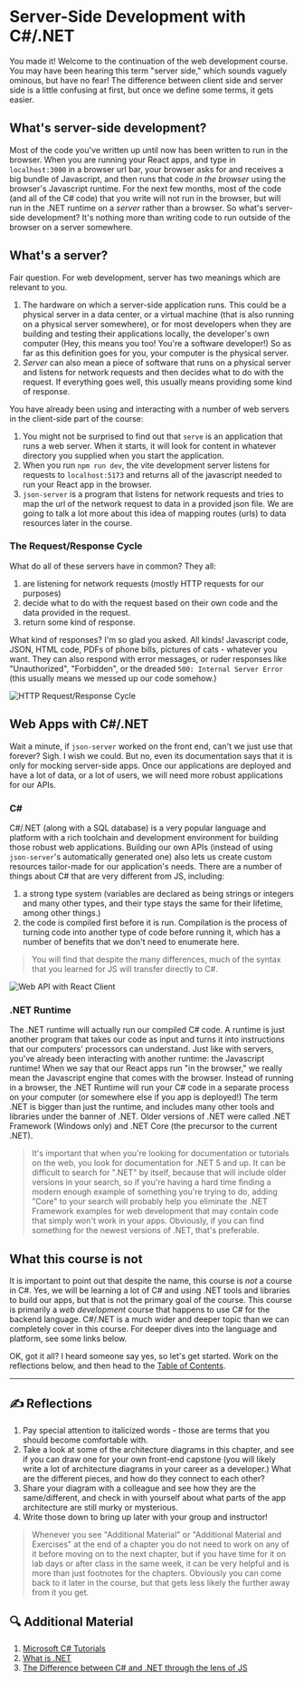 # Server-Side Development with C#/.NET
You made it! Welcome to the continuation of the web development course. You may have been hearing this term "server side," which sounds vaguely ominous, but have no fear! The difference between client side and server side is a little confusing at first, but once we define some terms, it gets easier. 

## What's server-side development?
Most of the code you've written up until now has been written to run in the browser. When you are running your React apps, and type in `localhost:3000` in a browser url bar, your browser asks for and receives a big bundle of Javascript, and then runs that code _in the browser_ using the browser's Javascript runtime. For the next few months, most of the code (and all of the C# code) that you write will not run in the browser, but will run in the .NET runtime on a _server_ rather than a browser. So what's server-side development? It's nothing more than writing code to run outside of the browser on a server somewhere. 

## What's a server?
Fair question. For web development, server has two meanings which are relevant to you.
1. The hardware on which a server-side application runs. This could be a physical server in a data center, or a virtual machine (that is also running on a physical server somewhere), or for most developers when they are building and testing their applications locally, the developer's own computer (Hey, this means you too! You're a software developer!) So as far as this definition goes for you, your computer is the physical server.
1. *Server* can also mean a piece of software that runs on a physical server and listens for network requests and then decides what to do with the request. If everything goes well, this usually means providing some kind of response. 


 You have already been using and interacting with a number of web servers in the client-side part of the course:
 1. You might not be surprised to find out that `serve` is an application that runs a web server. When it starts, it will look for content in whatever directory you supplied when you start the application.  
 1. When you run `npm run dev`, the vite development server listens for requests to `localhost:5173` and returns all of the javascript needed to run your React app in the browser. 
 1. `json-server` is a program that listens for network requests and tries to map the url of the network request to data in a provided json file. We are going to talk a lot more about this idea of mapping routes (urls) to data resources later in the course. 

### The Request/Response Cycle
 What do all of these servers have in common? They all:
 1. are listening for network requests (mostly HTTP requests for our purposes)
 1. decide what to do with the request based on their own code and the data provided in the request. 
 1. return some kind of response. 

 What kind of responses? I'm so glad you asked. All kinds! Javascript code, JSON, HTML code, PDFs of phone bills, pictures of cats -  whatever you want. They can also respond with error messages, or ruder responses like "Unauthorized", "Forbidden", or the dreaded `500: Internal Server Error` (this usually means we messed up our code somehow.)

 ![HTTP Request/Response Cycle](./assets/request-response-cycle.png)

## Web Apps with C#/.NET
Wait a minute, if `json-server` worked on the front end, can't we just use that forever? Sigh. I wish we could. But no, even its documentation says that it is only for mocking server-side apps. Once our applications are deployed and have a lot of data, or a lot of users, we will need more robust applications for our APIs. 

### C#
C#/.NET (along with a SQL database) is a very popular language and platform with a rich toolchain and development environment for building those robust web applications. Building our own APIs (instead of using `json-server`'s automatically generated one) also lets us create custom resources tailor-made for our application's needs. There are a number of things about C# that are very different from JS, including:
1. a strong type system (variables are declared as being strings or integers and many other types, and their type stays the same for their lifetime, among other things.)
1. the code is compiled first before it is run. Compilation is the process of turning code into another type of code before running it, which has a number of benefits that we don't need to enumerate here.  

>You will find that despite the many differences, much of the syntax that you learned for JS will transfer directly to C#. 

![Web API with React Client](./assets/web-api-with-react.png)

### .NET Runtime
The .NET runtime will actually run our compiled C# code. A runtime is just another program that takes our code as input and turns it into instructions that our computers' processors can understand. Just like with servers, you've already been interacting with another runtime: the Javascript runtime! When we say that our React apps run "in the browser," we really mean the Javascript engine that comes with the browser. Instead of running in a browser, the .NET Runtime will run your C# code in a separate process on your computer (or somewhere else if you app is deployed!) The term .NET is bigger than just the runtime, and includes many other tools and libraries under the banner of .NET. Older versions of .NET were called .NET Framework (Windows only) and .NET Core (the precursor to the current .NET).

>It's important that when you're looking for documentation or tutorials on the web, you look for documentation for .NET 5 and up. It can be difficult to search for ".NET" by itself, because that will include older versions in your search, so if you're having a hard time finding a modern enough example of something you're trying to do, adding "Core" to your search will probably help you eliminate the .NET Framework examples for web development that may contain code that simply won't work in your apps. Obviously, if you can find something for the newest versions of .NET, that's preferable.  


## What this course is not
It is important to point out that despite the name, this course is _not_ a course in C#. Yes, we will be learning a lot of C# and using .NET tools and libraries to build our apps, but that is not the primary goal of the course. This course is primarily a _web development_ course that happens to use C# for the backend language. C#/.NET is a much wider and deeper topic than we can completely cover in this course. For deeper dives into the language and platform, see some links below. 

OK, got it all? I heard someone say yes, so let's get started. Work on the reflections below, and then head to the [Table of Contents](./TABLE_OF_CONTENTS.md). 
___

## ✍️ Reflections
1. Pay special attention to italicized words - those are terms that you should become comfortable with.
1. Take a look at some of the architecture diagrams in this chapter, and see if you can draw one for your own front-end capstone (you will likely write a lot of architecture diagrams in your career as a developer.) What are the different pieces, and how do they connect to each other?
1. Share your diagram with a colleague and see how they are the same/different, and check in with yourself about what parts of the app architecture are still murky or mysterious. 
1. Write those down to bring up later with your group and instructor!

> Whenever you see "Additional Material" or "Additional Material and Exercises" at the end of a chapter you do not need to work on any of it before moving on to the next chapter, but if you have time for it on lab days or after class in the same week, it can be very helpful and is more than just footnotes for the chapters. Obviously you can come back to it later in the course, but that gets less likely the further away from it you get.
## 🔍 Additional Material
1. [Microsoft C# Tutorials](https://learn.microsoft.com/en-us/dotnet/csharp/tour-of-csharp/tutorials/)
1. [What is .NET](https://dotnet.microsoft.com/en-us/learn/dotnet/what-is-dotnet)
1. [The Difference between C# and .NET through the lens of JS](https://learn.nashvillesoftwareschool.com/blog/2091/07/18/the-difference-between-c-and-.net-through-the-lens-of-javascript)